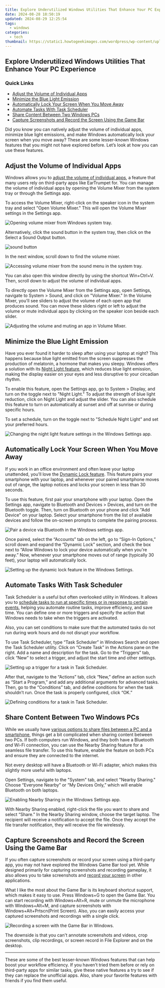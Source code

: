 ```yaml
---
title: Explore Underutilized Windows Utilities That Enhance Your PC Experience
date: 2024-08-28 18:50:19
updated: 2024-08-29 12:25:54
tags:
  - windows
categories:
  - tech
thumbnail: https://static1.howtogeekimages.com/wordpress/wp-content/uploads/2024/07/a-screen-with-windows-11-and-a-magnifying-glass-above.jpg
---
```


## Explore Underutilized Windows Utilities That Enhance Your PC Experience

### Quick Links

* [Adjust the Volume of Individual Apps](https://extra-hints.techidaily.com/in-2024-budget-friendly-tips-for-acquiring-high-end-gopros/)
* [Minimize the Blue Light Emission](https://facebook.techidaily.com/tips-to-skyrocket-likes-and-share-ratio-in-fb-groups/)
* [Automatically Lock Your Screen When You Move Away](https://screen-mirroring-recording.techidaily.com/updated-2024-approved-professional-gamers-toolkit-advanced-recording-tactics/)
* [Automate Tasks With Task Scheduler](https://visual-screen-recording.techidaily.com/new-2024-approved-streamlined-techniques-for-efficient-apple-screenshots/)
* [Share Content Between Two Windows PCs](https://win-howtos.techidaily.com/quick-solutions-resolving-sluggish-keyboard-reactions-instantly/)
* [Capture Screenshots and Record the Screen Using the Game Bar](https://blog-min.techidaily.com/4-ways-to-transfer-music-from-infinix-hot-30i-to-iphone-drfone-by-drfone-transfer-from-android-transfer-from-android/)

 Did you know you can natively adjust the volume of individual apps, minimize blue light emissions, and make Windows automatically lock your screen when you move away? These are some lesser-known Windows features that you might not have explored before. Let’s look at how you can use these features.

##  Adjust the Volume of Individual Apps

 Windows allows you to [adjust the volume of individual apps](https://youtube-data.techidaily.com/24517605-new-2024-approved-buy-subscribers-wisely-watch-your-numbers-soar/), a feature that many users rely on third-party apps like EarTrumpet for. You can manage the volume of individual apps by opening the Volume Mixer from the system tray or through the Settings app.

 To access the Volume Mixer, right-click on the speaker icon in the system tray and select "Open Volume Mixer." This will open the Volume Mixer settings in the Settings app.

![Opening volume mixer from Windows system tray.](https://static1.howtogeekimages.com/wordpress/wp-content/uploads/2024/07/1-opening-volume-mixer-from-windows-system-tray.jpg) 

 Alternatively, click the sound button in the system tray, then click on the Select a Sound Output button.

![sound button](https://static1.howtogeekimages.com/wordpress/wp-content/uploads/2024/07/sound-button.png) 

 In the next window, scroll down to find the volume mixer.

![Accessing volume mixer from the sound menu in the system tray.](https://static1.howtogeekimages.com/wordpress/wp-content/uploads/2024/07/accessing-volume-mixer-from-the-sound-menu-in-the-system-tray.jpg) 

 You can also open this window directly by using the shortcut Win+Ctrl+V. Then, scroll down to adjust the volume of individual apps.

 To directly open the Volume Mixer from the Settings app, open Settings, navigate to System > Sound, and click on "Volume Mixer." In the Volume Mixer, you'll see sliders to adjust the volume of each open app that produces sound. You can move these sliders right or left to adjust the volume or mute individual apps by clicking on the speaker icon beside each slider.

![Adjusting the volume and muting an app in Volume Mixer.](https://static1.howtogeekimages.com/wordpress/wp-content/uploads/2024/07/2-adjusting-the-volume-and-muting-an-app-in-volume-mixer.jpg) 

##  Minimize the Blue Light Emission

 Have you ever found it harder to sleep after using your laptop at night? This happens because blue light emitted from the screen suppresses the production of melatonin, a hormone that makes you sleepy. Windows offers a solution with its [Night Light feature](https://buynow-tips.techidaily.com/get-ready-to-roll-with-the-revolutionary-dash-from-wonder-workshop-our-complete-analysis/), which reduces blue light emission, making the display easier on your eyes and less disruptive to your circadian rhythm.

 To enable this feature, open the Settings app, go to System > Display, and turn on the toggle next to "Night Light." To adjust the strength of blue light reduction, click on Night Light and adjust the slider. You can also schedule this feature to turn on automatically at sunset and off at sunrise or during specific hours.

 To set a schedule, turn on the toggle next to "Schedule Night Light" and set your preferred hours.

![Changing the night light feature settings in the Windows Settings app.](https://static1.howtogeekimages.com/wordpress/wp-content/uploads/2024/07/3-changing-the-night-light-feature-settings-in-the-windows-settings-app.jpg) 

##  Automatically Lock Your Screen When You Move Away

 If you work in an office environment and often leave your laptop unattended, you’ll love the [Dynamic Lock feature](https://extra-lessons.techidaily.com/a-critical-look-at-huawei-p10-for-photography-enthusiasts-for-2024/). This feature pairs your smartphone with your laptop, and whenever your paired smartphone moves out of range, the laptop notices and locks your screen in less than 30 seconds.

 To use this feature, first pair your smartphone with your laptop. Open the Settings app, navigate to Bluetooth and Devices > Devices, and turn on the Bluetooth toggle. Then, turn on Bluetooth on your phone and click "Add Device" on your laptop. Select your smartphone from the list of available devices and follow the on-screen prompts to complete the pairing process.

![Pair a device via Bluetooth in the Windows settings app.](https://static1.howtogeekimages.com/wordpress/wp-content/uploads/2024/07/4-pair-a-device-via-bluetooth-in-the-windows-settings-app.jpg) 

 Once paired, select the “Accounts” tab on the left, go to “Sign-In Options,” scroll down and expand the “Dynamic Lock” section, and check the box next to “Allow Windows to lock your device automatically when you're away.” Now, whenever your smartphone moves out of range (typically 30 feet), your laptop will automatically lock.

![Setting up the dynamic lock feature in the Windows Settings.](https://static1.howtogeekimages.com/wordpress/wp-content/uploads/2024/07/5-setting-up-the-dynamic-lock-feature-in-the-windows-settings.jpg) 

##  Automate Tasks With Task Scheduler

 Task Scheduler is a useful but often overlooked utility in Windows. It allows you to [schedule tasks to run at specific times or in response to certain events](https://fox-direct.techidaily.com/updated-banish-the-chaos-strategies-to-refine-overwhelming-tiktok-drafts/), helping you automate routine tasks, improve efficiency, and save time. You can define one or more triggers and specify the action that Windows needs to take when the triggers are activated.

 Also, you can set conditions to make sure that the automated tasks do not run during work hours and do not disrupt your workflow.

 To use Task Scheduler, type “Task Scheduler” in Windows Search and open the Task Scheduler utility. Click on “Create Task” in the Actions pane on the right. Add a name and description for the task. Go to the “Triggers” tab, click “New” to select a trigger, and adjust the start time and other settings.

![Setting up a trigger for a task in Task Scheduler.](https://static1.howtogeekimages.com/wordpress/wp-content/uploads/2024/07/6-setting-up-a-trigger-for-a-task-in-task-scheduler.jpg) 

 After that, navigate to the “Actions” tab, click “New,” define an action such as “Start a Program,” and add any additional arguments for advanced tasks. Then, go to the “Conditions” tab, and define conditions for when the task shouldn’t run. Once the task is properly configured, click “OK.”

![Defining conditions for a task in Task Scheduler.](https://static1.howtogeekimages.com/wordpress/wp-content/uploads/2024/07/7-defining-conditions-for-a-task-in-task-scheduler.jpg) 

##  Share Content Between Two Windows PCs

 While we usually have [various options to share files between a PC and a smartphone](https://on-screen-recording.techidaily.com/new-in-2024-home-sweet-habitat-6-basic-mc-dwellings-demystified/), things get a bit complicated when sharing content between two PCs. If both computers run Windows, and they both have a Bluetooth _and_ Wi-Fi connection, you can use the Nearby Sharing feature for a seamless file transfer. To use this feature, enable the feature on both PCs and ensure they are connected to the internet.

 Not every desktop will have a Bluetooth or Wi-Fi adapter, which makes this slightly more useful with laptops.

 Open Settings, navigate to the "System" tab, and select "Nearby Sharing." Choose “Everyone Nearby” or “My Devices Only,” which will enable Bluetooth on both laptops.

![Enabling Nearby Sharing in the Windows Settings app.](https://static1.howtogeekimages.com/wordpress/wp-content/uploads/2024/07/8-enabling-nearby-sharing-in-the-windows-settings-app.jpg) 

 With Nearby Sharing enabled, right-click the file you want to share and select “Share.” In the Nearby Sharing window, choose the target laptop. The recipient will receive a notification to accept the file. Once they accept the file transfer notification, they will receive the file wirelessly.

##  Capture Screenshots and Record the Screen Using the Game Bar

 If you often capture screenshots or record your screen using a third-party app, you may not have explored the Windows Game Bar tool yet. While designed primarily for capturing screenshots and recording gameplay, it also allows you to take screenshots and [record your screen](https://extra-resources.techidaily.com/saga-storytellers-syndicate-quintessential-quartet/) in other applications.

 What I like the most about the Game Bar is its keyboard shortcut support, which makes it easy to use. Press Windows+G to open the Game Bar. You can start recording with Windows+Alt+R, mute or unmute the microphone with Windows+Alt+M, and capture screenshots with Windows+Alt+Prtscn(Print Screen). Also, you can easily access your captured screenshots and recordings with a single click.

![Recording a screen with the Game Bar in Windows.](https://static1.howtogeekimages.com/wordpress/wp-content/uploads/2024/07/9-recording-a-screen-with-the-game-bar-in-windows.jpg) 

 The downside is that you can't annotate screenshots and videos, crop screenshots, clip recordings, or screen record in File Explorer and on the desktop.

---

 These are some of the best lesser-known Windows features that can help boost your workflow efficiency. If you haven’t tried them before or rely on third-party apps for similar tasks, give these native features a try to see if they can replace the unofficial apps. Also, share your favorite features with friends if you find them useful.

<ins class="adsbygoogle"
     style="display:block"
     data-ad-format="autorelaxed"
     data-ad-client="ca-pub-7571918770474297"
     data-ad-slot="1223367746"></ins>



<ins class="adsbygoogle"
     style="display:block"
     data-ad-client="ca-pub-7571918770474297"
     data-ad-slot="8358498916"
     data-ad-format="auto"
     data-full-width-responsive="true"></ins>
